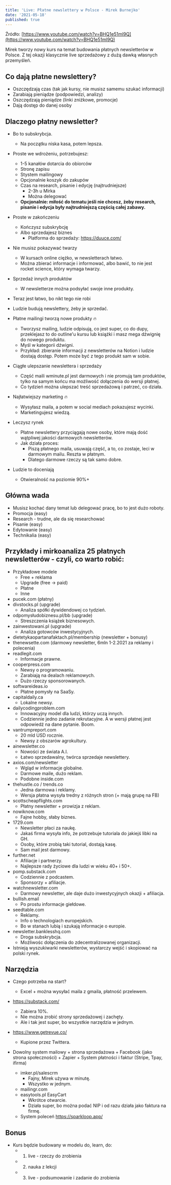 ```yaml
---
title: 'Live: Płatne newslettery w Polsce - Mirek Burnejko'
date: '2021-05-18'
published: true
---
```


Źródło: [https://www.youtube.com/watch?v=BHQ1e51ml9Q](https://www.youtube.com/watch?v=BHQ1e51ml9Q)

Mirek tworzy nowy kurs na temat budowania płatnych newsletterów w Polsce. Z tej okazji klasycznie live sprzedażowy z dużą dawką własnych przemyśleń.

## Co dają płatne newslettery?

  - Oszczędzają czas (tak jak kursy, nie musisz samemu szukać informacji)
  - Zarabiają pieniądze (podpowiedzi, analizy)
  - Oszczędzają pieniądze (linki zniżkowe, promocje)
  - Dają dostęp do danej osoby

## Dlaczego płatny newsletter?
  - Bo to subskrybcja.
    - Na początku niska kasa, potem lepsza.

  - Proste we wdrożeniu, potrzebujesz:
    - 1-5 kanałów dotarcia do obiorców
    - Stronę zapisu
    - Stystem mailingowy
    - Opcjonalnie koszyk do zakupów
    - Czas na research, pisanie i edycję (najtrudniejsze)
      - 2-3h u Mirka
      - Można delegować
    - **Opcjonalnie: miłość do tematu jeśli nie chcesz, żeby research, pisanie i edycja były najtrudniejszą częścią całej zabawy.**

  - Proste w zakończeniu
    - Kończysz subskrybcję
    - Albo sprzedajesz biznes
      - Platforma do sprzedaży: https://duuce.com/

  - Nie musisz pokazywać twarzy
    - W kursach online ciężko, w newsletterach łatwo.
    - Można zbierać informacje i informować, albo bawić, to nie jest rocket science, który wymaga twarzy.

  - Sprzedaż innych produktów
    - W newsletterze można podsyłać swoje inne produkty.

  - Teraz jest łatwo, bo nikt tego nie robi

  - Ludzie budują newslettery, żeby je sprzedać.

  - Płatne mailingi tworzą nowe produkty 🔥
    - Tworzysz mailing, ludzie odpisują, co jest super, co do dupy, przeklejasz to do outline'u kursu lub książki i masz mega dźwignię do nowego produktu.
    - Myśl w kategorii dźwigni.
    - Przykład: zbieranie informacji z newsletterów na Notion i ludzie dostają dostęp. Potem może być z tego produkt sam w sobie.

  - Ciągłe ulepszanie newslettera i sprzedaży
    - Część maili wminute.pl jest darmowych i nie promują tam produktów, tylko na samym końcu ma możliwość dołączenia do wersji płatnej.
    - Co tydzień można ulepszać treść sprzedażową i patrzeć, co działa.

  - Najłatwiejszy marketing 🔥
    - Wysyłasz maila, a potem w social mediach pokazujesz wycinki.
    - Marketingujesz wiedzą.

  - Leczysz rynek
    - Płatne newslettery przyciągają nowe osoby, które mają dość wątpliwej jakości darmowych newsletterów.
    - Jak działa proces:
      - Piszą płatnego maila, usuwają część, a to, co zostaje, leci w darmowym mailu. Reszta w płatnym.
      - Dlatego darmowe rzeczy są tak samo dobre.

  - Ludzie to doceniają
    - Otwieralność na poziomie 90%+

## Główna wada

  - Musisz kochać dany temat lub delegować pracę, bo to jest dużo roboty.
  - Promocja (easy)
  - Research - trudne, ale da się researchować
  - Pisanie (easy)
  - Edytowanie (easy)
  - Technikalia (easy)

## Przykłady i mirkoanaliza 25 płatnych newsletterów - czyli, co warto robić:

  - Przykładowe modele
    - Free + reklama
    - Upgrade (free -> paid)
    - Płatne
    - Inne
  - pucek.com (płatny)
  - divstocks.pl (upgrade)
    - Analiza spółki dywidendowej co tydzień.
  - odpomysłudobiznesu.pl/bb (upgrade)
    - Streszczenia książek biznesowych.
  - zainwestowani.pl (upgrade)
    - Analiza gotowców inwestycyjnych.
  - dietetykaopartanafaktach.pl/membership (newsletter + bonusy)
  - thenewsette.com (darmowy newsletter, 6mln 1-2.2021 za reklamy i polecenia)
  - readlegit.com
    - Informacje prawne.
  - cooperpress.com
    - Newsy o programowaniu.
    - Zarabiają na dealach reklamowych.
    - Dużo rzeczy sponsorowanych.
  - softwareideas.io
    - Płatne pomysły na SaaSy.
  - capitaldaily.ca
    - Lokalne newsy.
  - dailycodingproblem.com
    - Innowacyjny model dla ludzi, którzy uczą innych.
    - Codziennie jedno zadanie rekrutacyjne. A w wersji płatnej jest odpowiedź na dane pytanie. Boom.
  - vantrumpreport.com
    - 20 mld USD rocznie.
    - Newsy z obszarów agrokultury.
  - ainewsletter.co
    - Nowości ze świata A.I.
    - Łatwo sprzedawalny, twórca sprzedaje newslettery.
  - axios.com/newsletter
    - Wgląd w informacje globalne.
    - Darmowe maile, dużo reklam.
    - Podobne inside.com
  - thehustle.co / trends.co
    - Jedna darmowa i reklamy.
    - Wersja płatna wysyła tredny z różnych stron (+ mają grupę na FB)
  - scottscheapflights.com
    - Płatny newsletter + prowizja z reklam.
  - nowiknow.com
    - Fajne hobby, słaby biznes.
  - 1729.com
    - Newsletter płaci za naukę.
    - Jakaś firma wysyła info, że potrzebuje tutoriala do jakiejś libki na GH.
    - Osoby, które zrobią taki tutorial, dostają kasę.
    - Sam mail jest darmowy.
  - further.net
    - Afiliacje i partnerzy.
    - Najlepsze rady życiowe dla ludzi w wieku 40+ i 50+.
  - pomp.substack.com
    - Codziennie z podcastem.
    - Sponsorzy + afiliacje.
  - watchnewsletter.com
    - Darmowy newsletter, ale daje dużo inwestycyjnych okazji + afiliacja.
  - bullish.email
    - Po prostu informacje giełdowe.
  - seedtable.com
    - Reklamy.
    - Info o technologiach europejskich.
    - Bo w stanach lubią i szukają informacje o europie.
  - newsletter.banklesshq.com
    - Droga subskrybcja.
    - Możliwośc dołączenia do zdecentralizowanej organizacji.
  - Istnieją wyszukiwarki newsletterów, wystarczy wejść i skopiować na polski rynek.

## Narzędzia

  - Czego potrzeba na start?
    - Excel + można wysyłać maila z gmaila, płatność przelewem.

  - https://substack.com/
    - Zabiera 10%.
    - Nie można zrobić strony sprzedażowej i zachęty.
    - Ale i tak jest super, bo wszystkie narzędzia w jednym.

  - https://www.getrevue.co/
    - Kupione przez Twittera.

  - Dowolny system mailowy + strona sprzedażowa + Facebook (jako strona społeczności) + Zapier + System płatności i faktur (Stripe, Tpay, ifirma)
    - imker.pl/salescrm
      - Fajny, Mirek używa w minutę.
      - Wszystko w jednym.
    - mailingr.com
    - easytools.pl EasyCart
      - Wkrótce otwarcie.
      - Działa super, bo można podać NIP i od razu działa jako faktura na firmę.
    - System poleceń https://sparkloop.app/

## Bonus

  - Kurs będzie budowany w modelu do, learn, do:
    - 1. live - rzeczy do zrobienia
    - 2. nauka z lekcji
    - 3. live - podsumowanie i zadanie do zrobienia
